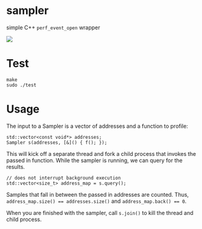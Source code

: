 # sampler

simple C++ `perf_event_open` wrapper

![](https://i.imgur.com/C8WkHHX.gif)

# Test

```
make
sudo ./test
```

# Usage

The input to a Sampler is a vector of addresses and a function to profile:

```
std::vector<const void*> addresses;
Sampler s(addresses, [&]() { f(); });
```

This will kick off a separate thread and fork a child process that invokes the passed in function.
While the sampler is running, we can query for the results.

```
// does not interrupt background execution
std::vector<size_t> address_map = s.query();
```

Samples that fall in between the passed in addresses are counted.
Thus, `address_map.size() == addresses.size()` and `address_map.back() == 0`.


When you are finished with the sampler, call `s.join()` to kill
the thread and child process.
